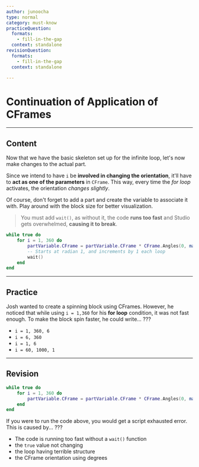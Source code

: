 ```yaml
---
author: junoocha
type: normal
category: must-know
practiceQuestion:
  formats:
    - fill-in-the-gap
  context: standalone
revisionQuestion:
  formats:
    - fill-in-the-gap
  context: standalone

---
```


# Continuation of Application of CFrames
---

## Content

Now that we have the basic skeleton set up for the infinite loop, let's now make changes to the actual part.

Since we intend to have `i` be **involved in changing the orientation**, it'll have to **act as one of the parameters** in `CFrame`. This way, every time the *for loop* activates, the orientation *changes slightly*.

Of course, don't forget to add a part and create the variable to associate it with. Play around with the block size for better visualization.

> You must add `wait()`, as without it, the code **runs too fast** and Studio gets overwhelmed, **causing it to break**.

```lua
while true do
    for i = 1, 360 do
        partVariable.CFrame = partVariable.CFrame * CFrame.Angles(0, math.rad(i), 0)
        -- Starts at radian 1, and increments by 1 each loop
        wait()
    end
end
```
---

## Practice
Josh wanted to create a spinning block using CFrames. However, he noticed that while using `i = 1,360` for his **for loop** condition, it was not fast enough. To make the block spin faster, he could write... ???

- `i = 1, 360, 6`
- `i = 6, 360`
- `i = 1, 6`
- `i = 60, 1000, 1`
---

## Revision

```lua
while true do
    for i = 1, 360 do
        partVariable.CFrame = partVariable.CFrame * CFrame.Angles(0, math.rad(i), 0)
    end
end
```
If you were to run the code above, you would get a script exhausted error. This is caused by... ???

- The code is running too fast without a `wait()` function
- the `true` value not changing
- the loop having terrible structure
- the CFrame orientation using degrees